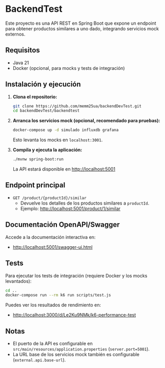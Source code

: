 # BackendTest

Este proyecto es una API REST en Spring Boot que expone un endpoint para obtener productos similares a uno dado, integrando servicios mock externos.

## Requisitos

- Java 21
- Docker (opcional, para mocks y tests de integración)

## Instalación y ejecución

1. **Clona el repositorio:**

   ```bash
   git clone https://github.com/memm25ua/backendDevTest.git
   cd backendDevTest/backendtest
   ```

2. **Arranca los servicios mock (opcional, recomendado para pruebas):**

   ```bash
   docker-compose up -d simulado influxdb grafana
   ```

   Esto levanta los mocks en `localhost:3001`.

3. **Compila y ejecuta la aplicación:**

   ```bash
   ./mvnw spring-boot:run
   ```

   La API estará disponible en [http://localhost:5001](http://localhost:5001)

## Endpoint principal

- `GET /product/{productId}/similar`
  - Devuelve los detalles de los productos similares a `productId`.
  - Ejemplo: [http://localhost:5001/product/1/similar](http://localhost:5001/product/1/similar)

## Documentación OpenAPI/Swagger

Accede a la documentación interactiva en:

- [http://localhost:5001/swagger-ui.html](http://localhost:5001/swagger-ui.html)

## Tests

Para ejecutar los tests de integración (requiere Docker y los mocks levantados):

```bash
cd ..
docker-compose run --rm k6 run scripts/test.js
```

Puedes ver los resultados de rendimiento en:

- [http://localhost:3000/d/Le2Ku9NMk/k6-performance-test](http://localhost:3000/d/Le2Ku9NMk/k6-performance-test)

## Notas

- El puerto de la API es configurable en `src/main/resources/application.properties` (`server.port=5001`).
- La URL base de los servicios mock también es configurable (`external.api.base-url`).
